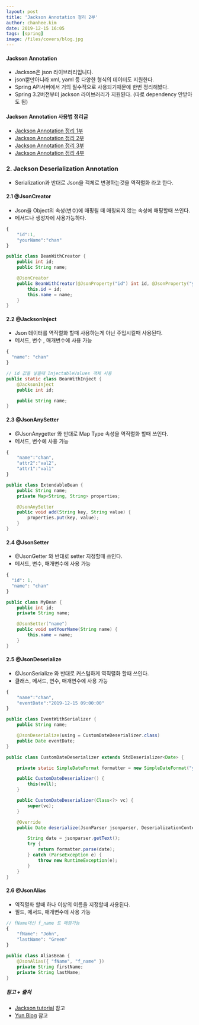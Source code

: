 ```yaml
---
layout: post
title: 'Jackson Annotation 정리 2부'
author: chanhee.kim
date: 2019-12-15 16:05
tags: [spring]
image: /files/covers/blog.jpg
---
```


#### Jackson Annotation
 - Jackson은 json 라이브러리입니다.
 - json뿐만아니라 xml, yaml 등 다양한 형식의 데이터도 지원한다.
 - Spring API서버에서 거의 필수적으로 사용되기때문에 한번 정리해봤다.
 - Spring 3.2버전부터 jackson 라이브러리가 지원된다. (따로 dependency 안받아도 됨)

#### Jackson Annotation 사용법 정리글
 -  [Jackson Annotation 정리 1부](https://beam307.github.io/2019/12/14/jackson1/)
 -  [Jackson Annotation 정리 2부](https://beam307.github.io/2019/12/15/jackson2/)
 -  [Jackson Annotation 정리 3부](https://beam307.github.io/2019/12/15/jackson3/)
 -  [Jackson Annotation 정리 4부](https://beam307.github.io/2019/12/15/jackson4/)

### 2. Jackson Deserialization Annotation
- Serialization과 반대로 Json을 객체로 변경하는것을 역직렬화 라고 한다.

#### 2.1 @JsonCreator
- Json을 Object의 속성(변수)에 매핑될 때 매칭되지 않는 속성에 매핑할때 쓰인다.
- 메서드나 생성자에 사용가능하다.

```javascript
{
    "id":1,
    "yourName":"chan"
}
```
```java
public class BeanWithCreator {
    public int id;
    public String name;

    @JsonCreator
    public BeanWithCreator(@JsonProperty("id") int id, @JsonProperty("yourName") String name) {
        this.id = id;
        this.name = name;
    }
}
```

#### 2.2 @JacksonInject
- Json 데이터를 역직렬화 할때 사용하는게 아닌 주입시킬때 사용된다.
- 메서드, 변수 , 매개변수에 사용 가능

```javascript
{
  "name": "chan"
}
```
```java
// id 값을 넣을때 InjectableValues 객체 사용
public static class BeanWithInject {
    @JacksonInject
    public int id;

    public String name;
}
```

#### 2.3 @JsonAnySetter
- @JsonAnygetter 와 반대로 Map Type 속성을 역직렬화 할때 쓰인다.
- 메서드, 변수에 사용 가능

```javascript
{
    "name":"chan",
    "attr2":"val2",
    "attr1":"val1"
}
```
```java
public class ExtendableBean {
    public String name;
    private Map<String, String> properties;

    @JsonAnySetter
    public void add(String key, String value) {
        properties.put(key, value);
    }
}
```

#### 2.4 @JsonSetter
- @JsonGetter 와 반대로 setter 지정할때 쓰인다.
- 메서드, 변수, 매개변수에 사용 가능

```javascript
{
  "id": 1,
  "name": "chan"
}
```
```java
public class MyBean {
    public int id;
    private String name;

    @JsonSetter("name")
    public void setYourName(String name) {
        this.name = name;
    }
}
```

#### 2.5 @JsonDeserialize
- @JsonSerialize 와 반대로 커스텀하게 역직렬화 할때 쓰인다.
- 클래스, 메서드, 변수, 매개변수에 사용 가능

```javascript
{
    "name":"chan",
    "eventDate":"2019-12-15 09:00:00"
}
```
```java
public class EventWithSerializer {
    public String name;

    @JsonDeserialize(using = CustomDateDeserializer.class)
    public Date eventDate;
}

public class CustomDateDeserializer extends StdDeserializer<Date> {

    private static SimpleDateFormat formatter = new SimpleDateFormat("yyyy-MM-dd HH:mm:ss");

    public CustomDateDeserializer() {
        this(null);
    }

    public CustomDateDeserializer(Class<?> vc) {
        super(vc);
    }

    @Override
    public Date deserialize(JsonParser jsonparser, DeserializationContext context) throws IOException {

        String date = jsonparser.getText();
        try {
            return formatter.parse(date);
        } catch (ParseException e) {
            throw new RuntimeException(e);
        }
    }
}
```

#### 2.6 @JsonAlias
- 역직렬화 할때 하나 이상의 이름을 지정할때 사용된다.
- 필드, 메서드, 매개변수에 사용 가능

```javascript
// fName대신 f_name 도 매핑가능
{
    "fName": "John",
    "lastName": "Green"
}
```
```java
public class AliasBean {
    @JsonAlias({ "fName", "f_name" })
    private String firstName;   
    private String lastName;
}
```



##### 참고 + 출처
 - [Jackson tutorial](https://www.baeldung.com/jackson-annotations) 참고
 - [Yun Blog](https://github.com/cheese10yun/blog-sample/tree/master/jackson) 참고
